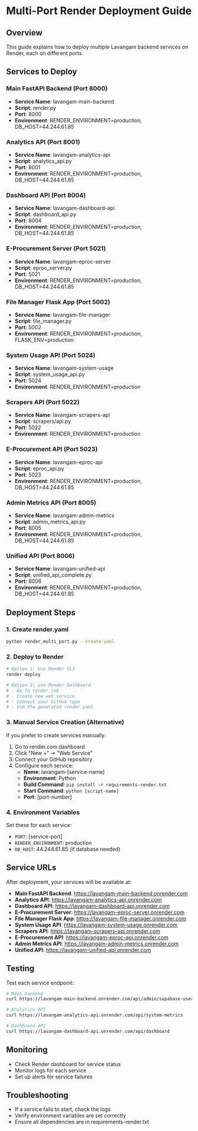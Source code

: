 # Multi-Port Render Deployment Guide

## Overview
This guide explains how to deploy multiple Lavangam backend services on Render, each on different ports.

## Services to Deploy


### Main FastAPI Backend (Port 8000)
- **Service Name**: lavangam-main-backend
- **Script**: render.py
- **Port**: 8000
- **Environment**: RENDER_ENVIRONMENT=production, DB_HOST=44.244.61.85


### Analytics API (Port 8001)
- **Service Name**: lavangam-analytics-api
- **Script**: analytics_api.py
- **Port**: 8001
- **Environment**: RENDER_ENVIRONMENT=production, DB_HOST=44.244.61.85


### Dashboard API (Port 8004)
- **Service Name**: lavangam-dashboard-api
- **Script**: dashboard_api.py
- **Port**: 8004
- **Environment**: RENDER_ENVIRONMENT=production, DB_HOST=44.244.61.85


### E-Procurement Server (Port 5021)
- **Service Name**: lavangam-eproc-server
- **Script**: eproc_server.py
- **Port**: 5021
- **Environment**: RENDER_ENVIRONMENT=production, DB_HOST=44.244.61.85


### File Manager Flask App (Port 5002)
- **Service Name**: lavangam-file-manager
- **Script**: file_manager.py
- **Port**: 5002
- **Environment**: RENDER_ENVIRONMENT=production, FLASK_ENV=production


### System Usage API (Port 5024)
- **Service Name**: lavangam-system-usage
- **Script**: system_usage_api.py
- **Port**: 5024
- **Environment**: RENDER_ENVIRONMENT=production


### Scrapers API (Port 5022)
- **Service Name**: lavangam-scrapers-api
- **Script**: scrapers/api.py
- **Port**: 5022
- **Environment**: RENDER_ENVIRONMENT=production


### E-Procurement API (Port 5023)
- **Service Name**: lavangam-eproc-api
- **Script**: eproc_api.py
- **Port**: 5023
- **Environment**: RENDER_ENVIRONMENT=production, DB_HOST=44.244.61.85


### Admin Metrics API (Port 8005)
- **Service Name**: lavangam-admin-metrics
- **Script**: admin_metrics_api.py
- **Port**: 8005
- **Environment**: RENDER_ENVIRONMENT=production, DB_HOST=44.244.61.85


### Unified API (Port 8006)
- **Service Name**: lavangam-unified-api
- **Script**: unified_api_complete.py
- **Port**: 8006
- **Environment**: RENDER_ENVIRONMENT=production, DB_HOST=44.244.61.85


## Deployment Steps

### 1. Create render.yaml
```bash
python render_multi_port.py --create-yaml
```

### 2. Deploy to Render
```bash
# Option 1: Use Render CLI
render deploy

# Option 2: Use Render Dashboard
# - Go to render.com
# - Create new web service
# - Connect your GitHub repo
# - Use the generated render.yaml
```

### 3. Manual Service Creation (Alternative)
If you prefer to create services manually:

1. Go to render.com dashboard
2. Click "New +" -> "Web Service"
3. Connect your GitHub repository
4. Configure each service:
   - **Name**: lavangam-[service-name]
   - **Environment**: Python
   - **Build Command**: `pip install -r requirements-render.txt`
   - **Start Command**: `python [script-name]`
   - **Port**: [port-number]

### 4. Environment Variables
Set these for each service:
- `PORT`: [service-port]
- `RENDER_ENVIRONMENT`: production
- `DB_HOST`: 44.244.61.85 (if database needed)

## Service URLs
After deployment, your services will be available at:

- **Main FastAPI Backend**: https://lavangam-main-backend.onrender.com
- **Analytics API**: https://lavangam-analytics-api.onrender.com
- **Dashboard API**: https://lavangam-dashboard-api.onrender.com
- **E-Procurement Server**: https://lavangam-eproc-server.onrender.com
- **File Manager Flask App**: https://lavangam-file-manager.onrender.com
- **System Usage API**: https://lavangam-system-usage.onrender.com
- **Scrapers API**: https://lavangam-scrapers-api.onrender.com
- **E-Procurement API**: https://lavangam-eproc-api.onrender.com
- **Admin Metrics API**: https://lavangam-admin-metrics.onrender.com
- **Unified API**: https://lavangam-unified-api.onrender.com

## Testing
Test each service endpoint:
```bash
# Main backend
curl https://lavangam-main-backend.onrender.com/api/admin/supabase-users

# Analytics API
curl https://lavangam-analytics-api.onrender.com/api/system-metrics

# Dashboard API
curl https://lavangam-dashboard-api.onrender.com/api/dashboard
```

## Monitoring
- Check Render dashboard for service status
- Monitor logs for each service
- Set up alerts for service failures

## Troubleshooting
- If a service fails to start, check the logs
- Verify environment variables are set correctly
- Ensure all dependencies are in requirements-render.txt
